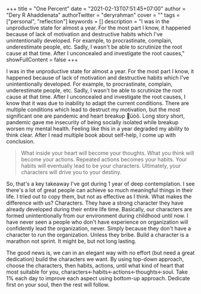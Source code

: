 +++
title = "One Percent"
date = "2021-02-13T07:51:45+07:00"
author = "Dery R Ahaddienata"
authorTwitter = "deryrahman"
cover = ""
tags = ["personal", "reflection"]
keywords = []
description = "I was in the unproductive state for almost a year. For the most part I know, it happened because of lack of motivation and destructive habits which I've unintentionally developed. For example, to procrastinate, complain, underestimate people, etc. Sadly, I wasn't be able to scrutinize the root cause at that time. After I unconcealed and investigate the root causes,"
showFullContent = false
+++

I was in the unproductive state for almost a year. For the most part I know, it happened because of lack of motivation and destructive habits which I've unintentionally developed. For example, to procrastinate, complain, underestimate people, etc. Sadly, I wasn't be able to scrutinize the root cause at that time. After I unconcealed and investigate the root causes, I know that it was due to inability to adapt the current conditions. There are multiple conditions which lead to destruct my motivation, but the most significant one are pandemic and heart breakup üòõ. Long story short, pandemic gave me insecurity of being socially isolated while breakup worsen my mental health. Feeling like this in a year degraded my ability to think clear. After I read multiple book about self-help, I come up with conclusion.

> What inside your heart will become your thoughts. What you think will become your actions. Repeated actions becomes your habits. Your habits will eventually lead to be your characters. Ultimately, your characters will drive you to your destiny.

So, that's a key takeaway I've got during 1 year of deep contemplation. I see there's a lot of great people can achieve so much meaningful things in their life. I tried out to copy them, but not as effective as I think. What makes the difference with us? Characters. They have a strong character they have already developed during their entire life time. Basically, our characters are formed unintentionally from our environment during childhood until now. I have never seen a people who don't have experience on organization will confidently lead the organization, never. Simply because they don't have a character to run the organization. Unless they bribe. Build a character is a marathon not sprint. It might be, but not long lasting.

The good news is, we can in an elegant way with no effort (but need a great dedication) build the characters we want. By using top-down approach, choose the characters, then habits, actions, until what kind of heart that most suitable for you, characters<-habits<-actions<-thoughts<-soul. Take 1% each day to improve each aspect using bottom-up approach. Dedicate first on your soul, then the rest will follow.

